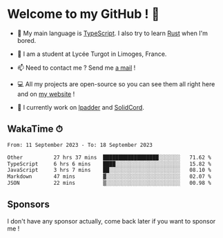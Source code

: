# Welcome to my GitHub ! 🌃

- 🔭 My main language is [TypeScript](https://www.typescriptlang.org/). I also try to learn [Rust](https://www.rust-lang.org/) when I'm bored. 

- 🌱 I am a student at Lycée Turgot in Limoges, France.

- 📫 Need to contact me ? Send me <a href="mailto:mikkel@milescode.dev">a mail</a> !

- 💻 All my projects are open-source so you can see them all right here and on <a href="https://www.vexcited.ml">my website</a> !

- 👀 I currently work on [lpadder](https://github.com/Vexcited/lpadder) and [SolidCord](https://github.com/Vexcited/SolidCord).

## WakaTime ⏱

<!--START_SECTION:waka-->

```txt
From: 11 September 2023 - To: 18 September 2023

Other          27 hrs 37 mins  ██████████████████░░░░░░░   71.62 %
TypeScript     6 hrs 6 mins    ████░░░░░░░░░░░░░░░░░░░░░   15.82 %
JavaScript     3 hrs 7 mins    ██░░░░░░░░░░░░░░░░░░░░░░░   08.10 %
Markdown       47 mins         ▓░░░░░░░░░░░░░░░░░░░░░░░░   02.07 %
JSON           22 mins         ▒░░░░░░░░░░░░░░░░░░░░░░░░   00.98 %
```

<!--END_SECTION:waka-->

## Sponsors

I don't have any sponsor actually, come back later if you want to sponsor me !

